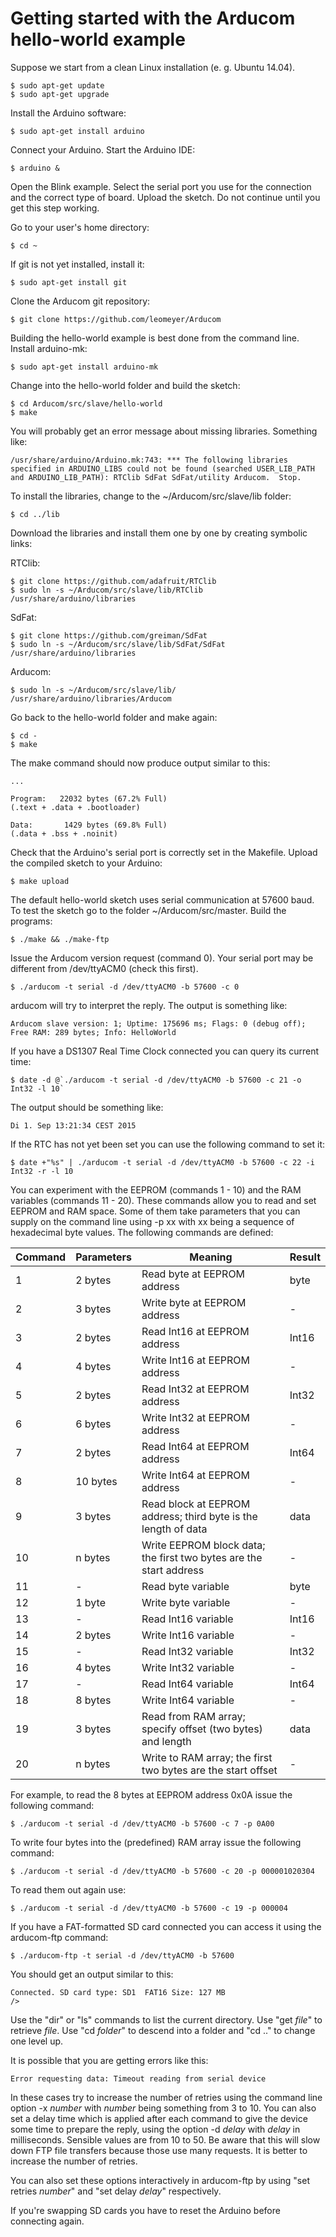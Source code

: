 Getting started with the Arducom hello-world example
====================================================

Suppose we start from a clean Linux installation (e. g. Ubuntu 14.04).

    $ sudo apt-get update
    $ sudo apt-get upgrade

Install the Arduino software:

    $ sudo apt-get install arduino

Connect your Arduino. Start the Arduino IDE:

    $ arduino &

Open the Blink example. Select the serial port
you use for the connection and the correct type of board.
Upload the sketch.
Do not continue until you get this step working.

Go to your user's home directory:

    $ cd ~

If git is not yet installed, install it:

    $ sudo apt-get install git

Clone the Arducom git repository:

    $ git clone https://github.com/leomeyer/Arducom

Building the hello-world example is best done from the command line.
Install arduino-mk:

    $ sudo apt-get install arduino-mk

Change into the hello-world folder and build the sketch:

    $ cd Arducom/src/slave/hello-world
    $ make

You will probably get an error message about missing libraries.
Something like: 

    /usr/share/arduino/Arduino.mk:743: *** The following libraries specified in ARDUINO_LIBS could not be found (searched USER_LIB_PATH and ARDUINO_LIB_PATH): RTClib SdFat SdFat/utility Arducom.  Stop.

To install the libraries, change to the ~/Arducom/src/slave/lib folder:

    $ cd ../lib

Download the libraries and install them one by one by creating symbolic links:

RTClib:

    $ git clone https://github.com/adafruit/RTClib
    $ sudo ln -s ~/Arducom/src/slave/lib/RTClib /usr/share/arduino/libraries

SdFat:

    $ git clone https://github.com/greiman/SdFat
    $ sudo ln -s ~/Arducom/src/slave/lib/SdFat/SdFat /usr/share/arduino/libraries

Arducom:

    $ sudo ln -s ~/Arducom/src/slave/lib/ /usr/share/arduino/libraries/Arducom

Go back to the hello-world folder and make again:

    $ cd -
    $ make

The make command should now produce output similar to this:

    ...

    Program:   22032 bytes (67.2% Full)
    (.text + .data + .bootloader)

    Data:       1429 bytes (69.8% Full)
    (.data + .bss + .noinit)

Check that the Arduino's serial port is correctly set in the Makefile.
Upload the compiled sketch to your Arduino:

    $ make upload

The default hello-world sketch uses serial communication at 57600 baud. To test the sketch go to the folder ~/Arducom/src/master. Build the programs:

    $ ./make && ./make-ftp

Issue the Arducom version request (command 0). Your serial port may be different from /dev/ttyACM0 (check this first).

    $ ./arducom -t serial -d /dev/ttyACM0 -b 57600 -c 0

arducom will try to interpret the reply. The output is something like:

    Arducom slave version: 1; Uptime: 175696 ms; Flags: 0 (debug off); Free RAM: 289 bytes; Info: HelloWorld

If you have a DS1307 Real Time Clock connected you can query its current time:

    $ date -d @`./arducom -t serial -d /dev/ttyACM0 -b 57600 -c 21 -o Int32 -l 10`

The output should be something like:

    Di 1. Sep 13:21:34 CEST 2015

If the RTC has not yet been set you can use the following command to set it:

    $ date +"%s" | ./arducom -t serial -d /dev/ttyACM0 -b 57600 -c 22 -i Int32 -r -l 10

You can experiment with the EEPROM (commands 1 - 10) and the RAM variables (commands 11 - 20). These commands allow you to read and set EEPROM and RAM space. Some of them take parameters that you can supply on the command line using -p xx with xx being a sequence of hexadecimal byte values. The following commands are defined:

| Command | Parameters | Meaning                                                            | Result |
|---------|------------|--------------------------------------------------------------------|--------|
| 1       | 2 bytes    | Read byte at EEPROM address                                        | byte   |
| 2       | 3 bytes    | Write byte at EEPROM address                                       | -      |
| 3       | 2 bytes    | Read Int16 at EEPROM address                                       | Int16  |
| 4       | 4 bytes    | Write Int16 at EEPROM address                                      | -      |
| 5       | 2 bytes    | Read Int32 at EEPROM address                                       | Int32  |
| 6       | 6 bytes    | Write Int32 at EEPROM address                                      | -      |
| 7       | 2 bytes    | Read Int64 at EEPROM address                                       | Int64  |
| 8       | 10 bytes   | Write Int64 at EEPROM address                                      | -      |
| 9       | 3 bytes    | Read block at EEPROM address; third byte is the length of data     | data   |
| 10      | n bytes    | Write EEPROM block data; the first two bytes are the start address | -      |
| 11      | -          | Read byte variable                                                 | byte   |
| 12      | 1 byte     | Write byte variable                                                | -      |
| 13      | -          | Read Int16 variable                                                | Int16  |
| 14      | 2 bytes    | Write Int16 variable                                               | -      |
| 15      | -          | Read Int32 variable                                                | Int32  |
| 16      | 4 bytes    | Write Int32 variable                                               | -      |
| 17      | -          | Read Int64  variable                                               | Int64  |
| 18      | 8 bytes    | Write Int64 variable                                               | -      |
| 19      | 3 bytes    | Read from RAM array; specify offset (two bytes) and length         | data   |
| 20      | n bytes    | Write to RAM array; the first two bytes are the start offset       | -      |

For example, to read the 8 bytes at EEPROM address 0x0A issue the following command:

    $ ./arducom -t serial -d /dev/ttyACM0 -b 57600 -c 7 -p 0A00

To write four bytes into the (predefined) RAM array issue the following command:

    $ ./arducom -t serial -d /dev/ttyACM0 -b 57600 -c 20 -p 000001020304

To read them out again use:

    $ ./arducom -t serial -d /dev/ttyACM0 -b 57600 -c 19 -p 000004

If you have a FAT-formatted SD card connected you can access it using the arducom-ftp command:

    $ ./arducom-ftp -t serial -d /dev/ttyACM0 -b 57600

You should get an output similar to this:

    Connected. SD card type: SD1  FAT16 Size: 127 MB
    />

Use the "dir" or "ls" commands to list the current directory. Use "get _file_" to retrieve _file_. Use "cd _folder_" to descend into a folder and "cd .." to change one level up.

It is possible that you are getting errors like this:

    Error requesting data: Timeout reading from serial device

In these cases try to increase the number of retries using the command line option -x _number_ with _number_ being something from 3 to 10. You can also set a delay time which is applied after each command to give the device some time to prepare the reply, using the option -d _delay_ with _delay_ in milliseconds. Sensible values are from 10 to 50. Be aware that this will slow down FTP file transfers because those use many requests. It is better to increase the number of retries.

You can also set these options interactively in arducom-ftp by using "set retries _number_" and "set delay _delay_" respectively.

If you're swapping SD cards you have to reset the Arduino before connecting again.


